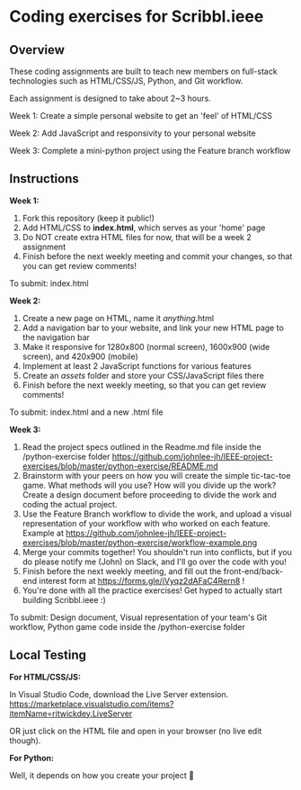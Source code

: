# Coding exercises for Scribbl.ieee

## Overview
These coding assignments are built to teach new members on full-stack technologies such as HTML/CSS/JS, Python, and Git workflow.

Each assignment is designed to take about 2~3 hours.

Week 1: Create a simple personal website to get an 'feel' of HTML/CSS

Week 2: Add JavaScript and responsivity to your personal website

Week 3: Complete a mini-python project using the Feature branch workflow

## Instructions
**Week 1:**

1. Fork this repository (keep it public!)
2. Add HTML/CSS to **index.html**, which serves as your 'home' page
3. Do NOT create extra HTML files for now, that will be a week 2 assignment 
4. Finish before the next weekly meeting and commit your changes, so that you can get review comments!

To submit: index.html

**Week 2:**

1. Create a new page on HTML, name it *anything*.html
2. Add a navigation bar to your website, and link your new HTML page to the navigation bar
3. Make it responsive for 1280x800 (normal screen), 1600x900 (wide screen), and 420x900 (mobile)
4. Implement at least 2 JavaScript functions for various features
5. Create an *assets* folder and store your CSS/JavaScript files there
6. Finish before the next weekly meeting, so that you can get review comments!

To submit: index.html and a new .html file

**Week 3:**

1. Read the project specs outlined in the Readme.md file inside the /python-exercise folder https://github.com/johnlee-jh/IEEE-project-exercises/blob/master/python-exercise/README.md
2. Brainstorm with your peers on how you will create the simple tic-tac-toe game. What methods will you use? How will you divide up the work? Create a design document before proceeding to divide the work and coding the actual project.
3. Use the Feature Branch workflow to divide the work, and upload a visual representation of your workflow with who worked on each feature. Example at https://github.com/johnlee-jh/IEEE-project-exercises/blob/master/python-exercise/workflow-example.png
4. Merge your commits together! You shouldn't run into conflicts, but if you do please notify me (John) on Slack, and I'll go over the code with you!
5. Finish before the next weekly meeting, and fill out the front-end/back-end interest form at https://forms.gle/jVyqz2dAFaC4Rern8 !
6. You're done with all the practice exercises! Get hyped to actually start building Scribbl.ieee :)

To submit: Design document, Visual representation of your team's Git workflow, Python game code inside the /python-exercise folder

## Local Testing
**For HTML/CSS/JS:**

In Visual Studio Code, download the Live Server extension. https://marketplace.visualstudio.com/items?itemName=ritwickdey.LiveServer

OR just click on the HTML file and open in your browser (no live edit though).

**For Python:**

Well, it depends on how you create your project 💁
